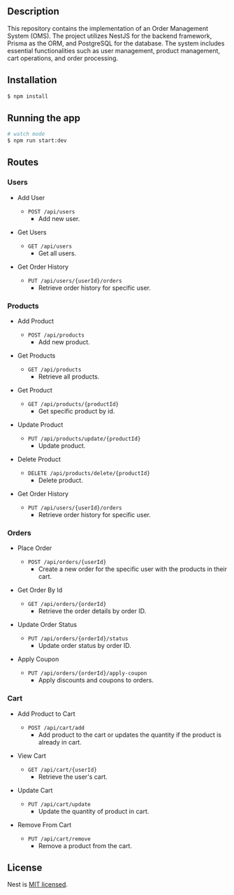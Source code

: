 ## Description

This repository contains the implementation of an Order Management System (OMS). The project utilizes NestJS for the backend framework, Prisma as the ORM, and PostgreSQL for the database. The system includes essential functionalities such as user management, product management, cart operations, and order processing.

## Installation

```bash
$ npm install
```

## Running the app

```bash
# watch mode
$ npm run start:dev
```

## Routes

### Users

- Add User
  - `POST /api/users`
    - Add new user.
  
- Get Users
  - `GET /api/users`
    - Get all users.

- Get Order History
  - `PUT /api/users/{userId}/orders`
    - Retrieve order history for specific user.

### Products

- Add Product
  - `POST /api/products`
    - Add new product.
  
- Get Products
  - `GET /api/products`
    - Retrieve all products.

- Get Product
  - `GET /api/products/{productId}`
    - Get specific product by id.
  
- Update Product
  - `PUT /api/products/update/{productId}`
    - Update product.

- Delete Product
  - `DELETE /api/products/delete/{productId}`
    - Delete product.
   

- Get Order History
  - `PUT /api/users/{userId}/orders`
    - Retrieve order history for specific user.

### Orders

- Place Order
  - `POST /api/orders/{userId}`
    - Create a new order for the specific user with the products in their cart.
  
- Get Order By Id
  - `GET /api/orders/{orderId}`
    - Retrieve the order details by order ID.

- Update Order Status 
  - `PUT /api/orders/{orderId}/status`
    - Update order status by order ID.
   
- Apply Coupon
  - `PUT /api/orders/{orderId}/apply-coupon`
    - Apply discounts and coupons to orders.

### Cart

- Add Product to Cart
  - `POST /api/cart/add`
    - Add product to the cart or updates the quantity if the product is already in cart.
  
- View Cart
  - `GET /api/cart/{userId}`
    - Retrieve the user's cart.

- Update Cart 
  - `PUT /api/cart/update`
    - Update the quantity of product in cart.
   
- Remove From Cart 
  - `PUT /api/cart/remove`
    - Remove a product from the cart.

## License

Nest is [MIT licensed](LICENSE).
